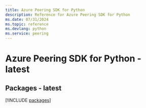 ```yaml
---
title: Azure Peering SDK for Python
description: Reference for Azure Peering SDK for Python
ms.date: 07/31/2024
ms.topic: reference
ms.devlang: python
ms.service: peering
---
```

# Azure Peering SDK for Python - latest
## Packages - latest
[!INCLUDE [packages](peering-index.md)]